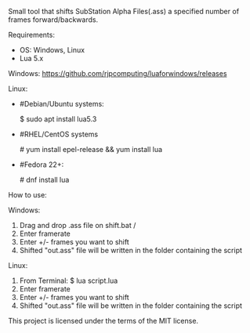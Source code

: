 Small tool that shifts SubStation Alpha Files(.ass) a specified number of frames forward/backwards.

Requirements: 
- OS: Windows, Linux
- Lua 5.x 

Windows: 
https://github.com/rjpcomputing/luaforwindows/releases

Linux:
- \#Debian/Ubuntu systems:

     $ sudo apt install lua5.3	 
- \#RHEL/CentOS systems      
          			
     \# yum install epel-release && yum install lua		
- \#Fedora 22+:

     \# dnf install lua		                			

How to use:

Windows:
1. Drag and drop .ass file on shift.bat / 
2. Enter framerate
3. Enter +/- frames you want to shift
4. Shifted "out.ass" file will be written in the folder containing the script

Linux:
1. From Terminal: $ lua script.lua <subtitle file>
2. Enter framerate
3. Enter +/- frames you want to shift
4. Shifted "out.ass" file will be written in the folder containing the script

This project is licensed under the terms of the MIT license.
